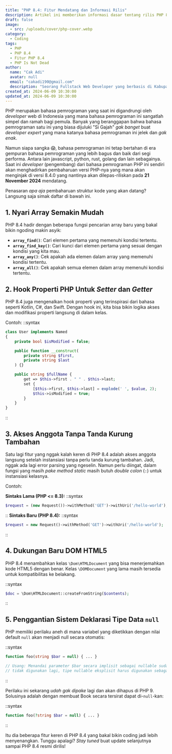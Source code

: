 ```yaml
---
title: "PHP 8.4: Fitur Mendatang dan Informasi Rilis"
description: Artikel ini memberikan informasi dasar tentang rilis PHP 8.4 yang dijadwalkan pada November 2024, serta mengulas fitur-fitur utama seperti fungsi pencarian array baru, hook properti, dan akses anggota tanpa tanda kurung tambahan.
draft: false
image:
  - src: /uploads/cover/php-cover.webp
category:
  - Coding
tags:
  - PHP
  - PHP 8.4
  - Fitur PHP 8.4
  - PHP Is Not Dead
author:
  name: "Cak Adi"
  avatar: null
  email: "cakadi190@gmail.com"
  description: "Seorang Fullstack Web Developer yang berbasis di Kabupaten Ngawi yang suka sekali dengan desain dan juga hal yang berbau teknologi."
created_at: 2024-06-09 10:30:00
updated_at: 2024-06-09 10:30:00
---
```


PHP merupakan bahasa pemrograman yang saat ini digandrungi oleh _developer_ web di Indonesia yang mana bahasa pemrograman ini sangatlah simpel dan ramah bagi pemula. Banyak yang beranggapan bahwa bahasa pemrograman satu ini yang biasa dijuluki "Si Gajah" _gak banget_ buat _developer expert_ yang mana katanya bahasa pemrograman ini jelek dan _gak enak_.

Namun siapa sangka 😱, bahasa pemrograman ini tetap bertahan di era gempuran bahasa pemrograman yang lebih bagus dan baik dari segi performa. Antara lain javascript, python, rust, golang dan lain sebagainya. Saat ini _developer_ (pengembang) dari bahasa pemrograman PHP ini sendiri akan menghadirkan pembaharuan versi PHP-nya yang mana akan menginjak di versi 8.4.0 yang nantinya akan dilepas-riliskan pada **21 November 2024** mendatang.

Penasaran _apa aja_ pembaharuan struktur kode yang akan datang? Langsung saja simak daftar di bawah ini.

## 1. Nyari Array Semakin Mudah

PHP 8.4 hadir dengan beberapa fungsi pencarian array baru yang bakal bikin ngoding makin asyik:

- **`array_find()`**: Cari elemen pertama yang memenuhi kondisi tertentu.
- **`array_find_key()`**: Cari kunci dari elemen pertama yang sesuai dengan kondisi yang kita mau.
- **`array_any()`**: Cek apakah ada elemen dalam array yang memenuhi kondisi tertentu.
- **`array_all()`**: Cek apakah semua elemen dalam array memenuhi kondisi tertentu.

## 2. Hook Properti PHP Untuk&nbsp;_Setter_&nbsp;dan&nbsp;_Getter_

PHP 8.4 juga mengenalkan hook properti yang terinspirasi dari bahasa seperti Kotlin, C#, dan Swift. Dengan hook ini, kita bisa bikin logika akses dan modifikasi properti langsung di dalam kelas.

Contoh:
::syntax

```php
class User implements Named
{
    private bool $isModified = false;

    public function __construct(
        private string $first,
        private string $last
    ) {}

    public string $fullName {
        get => $this->first . " " . $this->last;
        set {
            [$this->first, $this->last] = explode(' ', $value, 2);
            $this->isModified = true;
        }
    }
}
```

::

## 3. Akses Anggota Tanpa Tanda Kurung Tambahan

Satu lagi fitur yang nggak kalah keren di PHP 8.4 adalah akses anggota langsung setelah instansiasi tanpa perlu tanda kurung tambahan. Jadi, nggak ada lagi error parsing yang ngeselin. Namun perlu diingat, dalam fungsi yang masih _pake method static_ masih butuh _double colon_ (`:`) untuk instansiasi kelasnya.

Contoh:

**Sintaks Lama (PHP <= 8.3):**
::syntax
```php
$request = (new Request())->withMethod('GET')->withUri('/hello-world');
```
::
**Sintaks Baru (PHP 8.4):**
::syntax
```php
$request = new Request()->withMethod('GET')->withUri('/hello-world');
```
::

## 4. Dukungan Baru DOM HTML5
PHP 8.4 menambahkan kelas `\Dom\HTMLDocument` yang bisa menerjemahkan kode HTML5 dengan benar. Kelas `\DOMDocument` yang lama masih tersedia untuk kompatibilitas ke belakang.

::syntax
```php
$doc = \Dom\HTMLDocument::createFromString($contents);
```
::

## 5. Penggantian Sistem Deklarasi Tipe Data&nbsp;`null`
PHP memiliki perilaku aneh di mana variabel yang diketikkan dengan nilai default `null` akan menjadi null secara otomatis:

::syntax
```php
function foo(string $bar = null) { ... }

// Usang: Menandai parameter $bar secara implisit sebagai nullable sudah
// tidak digunakan lagi, tipe nullable eksplisit harus digunakan sebagai gantinya
```
::

Perilaku ini sekarang _udah gak dipake_ lagi dan akan dihapus di PHP 9. Solusinya adalah dengan membuat Book secara tersirat dapat di-`null`-kan:

::syntax
```php
function foo(?string $bar = null) { ... }
```
::

Itu dia beberapa fitur keren di PHP 8.4 yang bakal bikin coding jadi lebih menyenangkan. Tunggu apalagi? _Stay tuned_ buat update selanjutnya sampai PHP 8.4 resmi dirilis!
